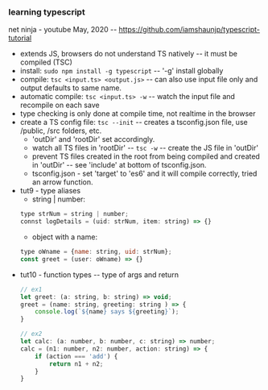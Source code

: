 ### learning typescript
net ninja - youtube May, 2020 -- https://github.com/iamshaunjp/typescript-tutorial
* extends JS, browsers do not understand TS natively -- it must be compiled (TSC)
* install: `sudo npm install -g typescript` -- '-g' install globally
* compile: `tsc <input.ts> <output.js>`  -- can also use input file only and output defaults to same name.
* automatic compile: `tsc <input.ts> -w` -- watch the input file and recompile on each save
* type checking is only done at compile time, not realtime in the browser
* create a TS config file: `tsc --init` -- creates a tsconfig.json file, use /public, /src folders, etc.
    * 'outDir' and 'rootDir' set accordingly.
    * watch all TS files in 'rootDir' -- `tsc -w` -- create the JS file in 'outDir'
    * prevent TS files created in the root from being compiled and created in 'outDir' -- see 'include' at bottom of tsconfig.json.
    * tsconfig.json - set 'target' to 'es6' and it will compile correctly, tried an arrow function.
* tut9 - type aliases
    * string | number:
    ```javascript
    type strNum = string | number;
    connst logDetails = (uid: strNum, item: string) => {}
    ```
    * object with a name:
    ```javascript
    type oWname = {name: string, uid: strNum};
    const greet = (user: oWname) => {}
    ```
* tut10 - function types -- type of args and return
    ```javascript
    // ex1
    let greet: (a: string, b: string) => void;
    greet = (name: string, greeting: string ) => {
        console.log(`${name} says ${greeting}`);
    }

    // ex2
    let calc: (a: number, b: number, c: string) => number;
    calc = (n1: number, n2: number, action: string) => {
        if (action === 'add') {
            return n1 + n2;
        }
    }

    ```



